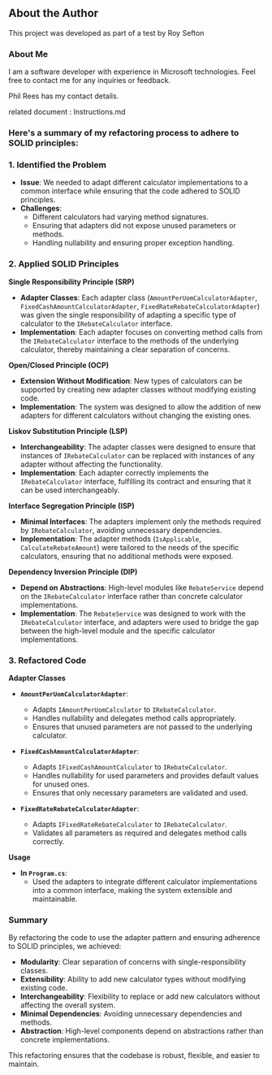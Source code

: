 ## About the Author

This project was developed as part of a test by Roy Sefton 

### About Me

I am a software developer with experience in Microsoft technologies. 
Feel free to contact me for any inquiries or feedback.

Phil Rees has my contact details.

related document : Instructions.md

### Here's a summary of my refactoring process to adhere to SOLID principles:

### 1. **Identified the Problem**

- **Issue**: We needed to adapt different calculator implementations to a common interface while ensuring that the code adhered to SOLID principles.
- **Challenges**: 
  - Different calculators had varying method signatures.
  - Ensuring that adapters did not expose unused parameters or methods.
  - Handling nullability and ensuring proper exception handling.

### 2. **Applied SOLID Principles**

**Single Responsibility Principle (SRP)**

- **Adapter Classes**: Each adapter class (`AmountPerUomCalculatorAdapter`, `FixedCashAmountCalculatorAdapter`, `FixedRateRebateCalculatorAdapter`) was given the single responsibility of adapting a specific type of calculator to the `IRebateCalculator` interface.
- **Implementation**: Each adapter focuses on converting method calls from the `IRebateCalculator` interface to the methods of the underlying calculator, thereby maintaining a clear separation of concerns.

**Open/Closed Principle (OCP)**

- **Extension Without Modification**: New types of calculators can be supported by creating new adapter classes without modifying existing code.
- **Implementation**: The system was designed to allow the addition of new adapters for different calculators without changing the existing ones.

**Liskov Substitution Principle (LSP)**

- **Interchangeability**: The adapter classes were designed to ensure that instances of `IRebateCalculator` can be replaced with instances of any adapter without affecting the functionality.
- **Implementation**: Each adapter correctly implements the `IRebateCalculator` interface, fulfilling its contract and ensuring that it can be used interchangeably.

**Interface Segregation Principle (ISP)**

- **Minimal Interfaces**: The adapters implement only the methods required by `IRebateCalculator`, avoiding unnecessary dependencies.
- **Implementation**: The adapter methods (`IsApplicable`, `CalculateRebateAmount`) were tailored to the needs of the specific calculators, ensuring that no additional methods were exposed.

**Dependency Inversion Principle (DIP)**

- **Depend on Abstractions**: High-level modules like `RebateService` depend on the `IRebateCalculator` interface rather than concrete calculator implementations.
- **Implementation**: The `RebateService` was designed to work with the `IRebateCalculator` interface, and adapters were used to bridge the gap between the high-level module and the specific calculator implementations.

### 3. **Refactored Code**

**Adapter Classes**

- **`AmountPerUomCalculatorAdapter`**:
  - Adapts `IAmountPerUomCalculator` to `IRebateCalculator`.
  - Handles nullability and delegates method calls appropriately.
  - Ensures that unused parameters are not passed to the underlying calculator.

- **`FixedCashAmountCalculatorAdapter`**:
  - Adapts `IFixedCashAmountCalculator` to `IRebateCalculator`.
  - Handles nullability for used parameters and provides default values for unused ones.
  - Ensures that only necessary parameters are validated and used.

- **`FixedRateRebateCalculatorAdapter`**:
  - Adapts `IFixedRateRebateCalculator` to `IRebateCalculator`.
  - Validates all parameters as required and delegates method calls correctly.

**Usage**

- **In `Program.cs`**:
  - Used the adapters to integrate different calculator implementations into a common interface, making the system extensible and maintainable.

### Summary

By refactoring the code to use the adapter pattern and ensuring adherence to SOLID principles, we achieved:
- **Modularity**: Clear separation of concerns with single-responsibility classes.
- **Extensibility**: Ability to add new calculator types without modifying existing code.
- **Interchangeability**: Flexibility to replace or add new calculators without affecting the overall system.
- **Minimal Dependencies**: Avoiding unnecessary dependencies and methods.
- **Abstraction**: High-level components depend on abstractions rather than concrete implementations.

This refactoring ensures that the codebase is robust, flexible, and easier to maintain.
